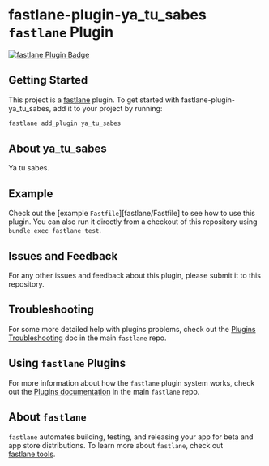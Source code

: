 # fastlane-plugin-ya_tu_sabes `fastlane` Plugin

[![fastlane Plugin Badge](https://raw.githubusercontent.com/fastlane/fastlane/master/fastlane/assets/plugin-badge.svg)](https://rubygems.org/gems/fastlane-plugin-ya_tu_sabes)

## Getting Started

This project is a [fastlane](https://github.com/fastlane/fastlane) plugin. To get started with fastlane-plugin-ya_tu_sabes, add it to your project by running:

```bash
fastlane add_plugin ya_tu_sabes
```

## About ya_tu_sabes

Ya tu sabes.

## Example

Check out the [example `Fastfile`][fastlane/Fastfile] to see how to use this plugin. You can also run it directly from a checkout of this repository using `bundle exec fastlane test`.

## Issues and Feedback

For any other issues and feedback about this plugin, please submit it to this repository.

## Troubleshooting

For some more detailed help with plugins problems, check out the [Plugins Troubleshooting](https://github.com/fastlane/fastlane/blob/master/fastlane/docs/PluginsTroubleshooting.md) doc in the main `fastlane` repo.

## Using `fastlane` Plugins

For more information about how the `fastlane` plugin system works, check out the [Plugins documentation](https://github.com/fastlane/fastlane/blob/master/fastlane/docs/Plugins.md) in the main `fastlane` repo.

## About `fastlane`

`fastlane` automates building, testing, and releasing your app for beta and app store distributions. To learn more about `fastlane`, check out [fastlane.tools](https://fastlane.tools).

